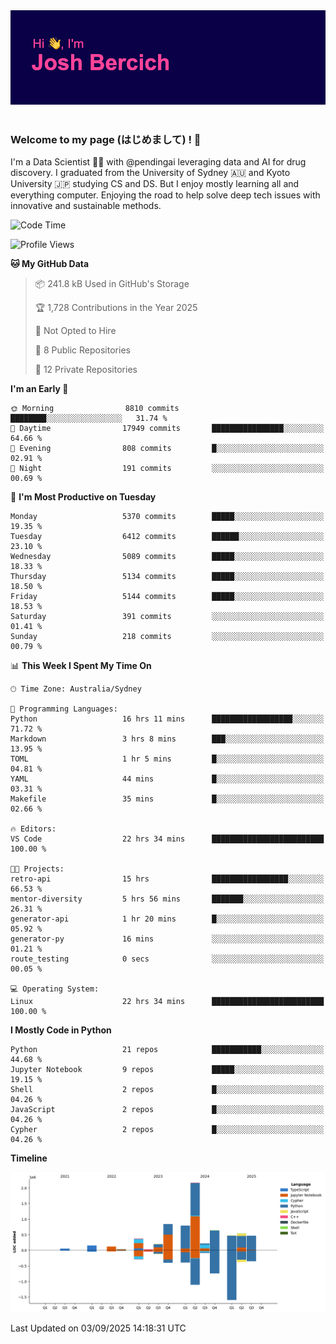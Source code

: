 
<div align="center">
<img src="profile-banner.png" />
</div>

</br>

### Welcome to my page (はじめまして) ! 🌸

I'm a Data Scientist 👨‍🔬 with @pendingai leveraging data and AI for drug discovery. I graduated from the University of Sydney 🇦🇺 and Kyoto University 🇯🇵 studying CS and DS. But I enjoy mostly learning all and everything computer. Enjoying the road to help solve deep tech issues with innovative and sustainable methods.

<!--START_SECTION:waka-->
![Code Time](http://img.shields.io/badge/Code%20Time-109%20hrs%2028%20mins-blue)

![Profile Views](http://img.shields.io/badge/Profile%20Views-0-blue)

**🐱 My GitHub Data** 

> 📦 241.8 kB Used in GitHub's Storage 
 > 
> 🏆 1,728 Contributions in the Year 2025
 > 
> 🚫 Not Opted to Hire
 > 
> 📜 8 Public Repositories 
 > 
> 🔑 12 Private Repositories 
 > 
**I'm an Early 🐤** 

```text
🌞 Morning                8810 commits        ████████░░░░░░░░░░░░░░░░░   31.74 % 
🌆 Daytime                17949 commits       ████████████████░░░░░░░░░   64.66 % 
🌃 Evening                808 commits         █░░░░░░░░░░░░░░░░░░░░░░░░   02.91 % 
🌙 Night                  191 commits         ░░░░░░░░░░░░░░░░░░░░░░░░░   00.69 % 
```
📅 **I'm Most Productive on Tuesday** 

```text
Monday                   5370 commits        █████░░░░░░░░░░░░░░░░░░░░   19.35 % 
Tuesday                  6412 commits        ██████░░░░░░░░░░░░░░░░░░░   23.10 % 
Wednesday                5089 commits        █████░░░░░░░░░░░░░░░░░░░░   18.33 % 
Thursday                 5134 commits        █████░░░░░░░░░░░░░░░░░░░░   18.50 % 
Friday                   5144 commits        █████░░░░░░░░░░░░░░░░░░░░   18.53 % 
Saturday                 391 commits         ░░░░░░░░░░░░░░░░░░░░░░░░░   01.41 % 
Sunday                   218 commits         ░░░░░░░░░░░░░░░░░░░░░░░░░   00.79 % 
```


📊 **This Week I Spent My Time On** 

```text
🕑︎ Time Zone: Australia/Sydney

💬 Programming Languages: 
Python                   16 hrs 11 mins      ██████████████████░░░░░░░   71.72 % 
Markdown                 3 hrs 8 mins        ███░░░░░░░░░░░░░░░░░░░░░░   13.95 % 
TOML                     1 hr 5 mins         █░░░░░░░░░░░░░░░░░░░░░░░░   04.81 % 
YAML                     44 mins             █░░░░░░░░░░░░░░░░░░░░░░░░   03.31 % 
Makefile                 35 mins             █░░░░░░░░░░░░░░░░░░░░░░░░   02.66 % 

🔥 Editors: 
VS Code                  22 hrs 34 mins      █████████████████████████   100.00 % 

🐱‍💻 Projects: 
retro-api                15 hrs              █████████████████░░░░░░░░   66.53 % 
mentor-diversity         5 hrs 56 mins       ███████░░░░░░░░░░░░░░░░░░   26.31 % 
generator-api            1 hr 20 mins        █░░░░░░░░░░░░░░░░░░░░░░░░   05.92 % 
generator-py             16 mins             ░░░░░░░░░░░░░░░░░░░░░░░░░   01.21 % 
route_testing            0 secs              ░░░░░░░░░░░░░░░░░░░░░░░░░   00.05 % 

💻 Operating System: 
Linux                    22 hrs 34 mins      █████████████████████████   100.00 % 
```

**I Mostly Code in Python** 

```text
Python                   21 repos            ███████████░░░░░░░░░░░░░░   44.68 % 
Jupyter Notebook         9 repos             █████░░░░░░░░░░░░░░░░░░░░   19.15 % 
Shell                    2 repos             █░░░░░░░░░░░░░░░░░░░░░░░░   04.26 % 
JavaScript               2 repos             █░░░░░░░░░░░░░░░░░░░░░░░░   04.26 % 
Cypher                   2 repos             █░░░░░░░░░░░░░░░░░░░░░░░░   04.26 % 
```



**Timeline**

![Lines of Code chart](https://raw.githubusercontent.com/JBercich/JBercich/main/assets/bar_graph.png)


 Last Updated on 03/09/2025 14:18:31 UTC
<!--END_SECTION:waka-->

